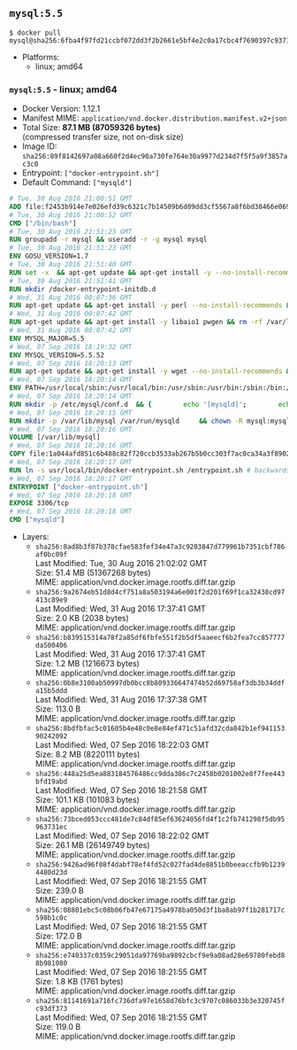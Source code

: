 ## `mysql:5.5`

```console
$ docker pull mysql@sha256:6fba4f97fd21ccbf072dd3f2b2661e5bf4e2c0a17cbc4f7690397c93713c9fb7
```

-	Platforms:
	-	linux; amd64

### `mysql:5.5` - linux; amd64

-	Docker Version: 1.12.1
-	Manifest MIME: `application/vnd.docker.distribution.manifest.v2+json`
-	Total Size: **87.1 MB (87059326 bytes)**  
	(compressed transfer size, not on-disk size)
-	Image ID: `sha256:89f8142697a08a660f2d4ec90a730fe764e30a9977d234d7f5f5a9f3857ac3c0`
-	Entrypoint: `["docker-entrypoint.sh"]`
-	Default Command: `["mysqld"]`

```dockerfile
# Tue, 30 Aug 2016 21:00:51 GMT
ADD file:f2453b914e7e026efd39c6321c7b14509b6d09dd3cf5567a8f6bd38466e06954 in / 
# Tue, 30 Aug 2016 21:00:52 GMT
CMD ["/bin/bash"]
# Tue, 30 Aug 2016 21:51:23 GMT
RUN groupadd -r mysql && useradd -r -g mysql mysql
# Tue, 30 Aug 2016 21:51:23 GMT
ENV GOSU_VERSION=1.7
# Tue, 30 Aug 2016 21:51:40 GMT
RUN set -x 	&& apt-get update && apt-get install -y --no-install-recommends ca-certificates wget && rm -rf /var/lib/apt/lists/* 	&& wget -O /usr/local/bin/gosu "https://github.com/tianon/gosu/releases/download/$GOSU_VERSION/gosu-$(dpkg --print-architecture)" 	&& wget -O /usr/local/bin/gosu.asc "https://github.com/tianon/gosu/releases/download/$GOSU_VERSION/gosu-$(dpkg --print-architecture).asc" 	&& export GNUPGHOME="$(mktemp -d)" 	&& gpg --keyserver ha.pool.sks-keyservers.net --recv-keys B42F6819007F00F88E364FD4036A9C25BF357DD4 	&& gpg --batch --verify /usr/local/bin/gosu.asc /usr/local/bin/gosu 	&& rm -r "$GNUPGHOME" /usr/local/bin/gosu.asc 	&& chmod +x /usr/local/bin/gosu 	&& gosu nobody true 	&& apt-get purge -y --auto-remove ca-certificates wget
# Tue, 30 Aug 2016 21:51:41 GMT
RUN mkdir /docker-entrypoint-initdb.d
# Wed, 31 Aug 2016 00:07:36 GMT
RUN apt-get update && apt-get install -y perl --no-install-recommends && rm -rf /var/lib/apt/lists/*
# Wed, 31 Aug 2016 00:07:42 GMT
RUN apt-get update && apt-get install -y libaio1 pwgen && rm -rf /var/lib/apt/lists/*
# Wed, 31 Aug 2016 00:07:42 GMT
ENV MYSQL_MAJOR=5.5
# Wed, 07 Sep 2016 18:19:32 GMT
ENV MYSQL_VERSION=5.5.52
# Wed, 07 Sep 2016 18:20:13 GMT
RUN apt-get update && apt-get install -y wget --no-install-recommends && rm -rf /var/lib/apt/lists/* 	&& wget "http://dev.mysql.com/get/Downloads/MySQL-$MYSQL_MAJOR/mysql-$MYSQL_VERSION-linux2.6-x86_64.tar.gz" -O mysql.tar.gz 	&& wget "http://mysql.he.net/Downloads/MySQL-$MYSQL_MAJOR/mysql-$MYSQL_VERSION-linux2.6-x86_64.tar.gz.asc" -O mysql.tar.gz.asc 	&& apt-get purge -y --auto-remove wget 	&& export GNUPGHOME="$(mktemp -d)" 	&& gpg --keyserver ha.pool.sks-keyservers.net --recv-keys A4A9406876FCBD3C456770C88C718D3B5072E1F5 	&& gpg --batch --verify mysql.tar.gz.asc mysql.tar.gz 	&& rm -r "$GNUPGHOME" mysql.tar.gz.asc 	&& mkdir /usr/local/mysql 	&& tar -xzf mysql.tar.gz -C /usr/local/mysql --strip-components=1 	&& rm mysql.tar.gz 	&& rm -rf /usr/local/mysql/mysql-test /usr/local/mysql/sql-bench 	&& rm -rf /usr/local/mysql/bin/*-debug /usr/local/mysql/bin/*_embedded 	&& find /usr/local/mysql -type f -name "*.a" -delete 	&& apt-get update && apt-get install -y binutils && rm -rf /var/lib/apt/lists/* 	&& { find /usr/local/mysql -type f -executable -exec strip --strip-all '{}' + || true; } 	&& apt-get purge -y --auto-remove binutils
# Wed, 07 Sep 2016 18:20:14 GMT
ENV PATH=/usr/local/sbin:/usr/local/bin:/usr/sbin:/usr/bin:/sbin:/bin:/usr/local/mysql/bin:/usr/local/mysql/scripts
# Wed, 07 Sep 2016 18:20:14 GMT
RUN mkdir -p /etc/mysql/conf.d 	&& { 		echo '[mysqld]'; 		echo 'skip-host-cache'; 		echo 'skip-name-resolve'; 		echo 'datadir = /var/lib/mysql'; 		echo '!includedir /etc/mysql/conf.d/'; 	} > /etc/mysql/my.cnf
# Wed, 07 Sep 2016 18:20:15 GMT
RUN mkdir -p /var/lib/mysql /var/run/mysqld 	&& chown -R mysql:mysql /var/lib/mysql /var/run/mysqld 	&& chmod 777 /var/run/mysqld
# Wed, 07 Sep 2016 18:20:16 GMT
VOLUME [/var/lib/mysql]
# Wed, 07 Sep 2016 18:20:16 GMT
COPY file:1a044afd851c6b488c82f720ccb3533ab267b5b0cc303f7ac0ca34a3f8902ba1 in /usr/local/bin/ 
# Wed, 07 Sep 2016 18:20:17 GMT
RUN ln -s usr/local/bin/docker-entrypoint.sh /entrypoint.sh # backwards compat
# Wed, 07 Sep 2016 18:20:17 GMT
ENTRYPOINT ["docker-entrypoint.sh"]
# Wed, 07 Sep 2016 18:20:18 GMT
EXPOSE 3306/tcp
# Wed, 07 Sep 2016 18:20:18 GMT
CMD ["mysqld"]
```

-	Layers:
	-	`sha256:8ad8b3f87b378cfae583fef34e47a3c9203847d779961b7351cbf786af0bc09f`  
		Last Modified: Tue, 30 Aug 2016 21:02:02 GMT  
		Size: 51.4 MB (51367268 bytes)  
		MIME: application/vnd.docker.image.rootfs.diff.tar.gzip
	-	`sha256:9a2674eb51d8d4cf751a8a503194a6e001f2d201f69f1ca32438cd97413c89e9`  
		Last Modified: Wed, 31 Aug 2016 17:37:41 GMT  
		Size: 2.0 KB (2038 bytes)  
		MIME: application/vnd.docker.image.rootfs.diff.tar.gzip
	-	`sha256:b839515314a78f2a85df6fbfe551f2b5df5aaeecf6b2fea7cc857777da500406`  
		Last Modified: Wed, 31 Aug 2016 17:37:41 GMT  
		Size: 1.2 MB (1216673 bytes)  
		MIME: application/vnd.docker.image.rootfs.diff.tar.gzip
	-	`sha256:0b8e3100ab50997db0bcc8b809336647474b52d69758af3db3b34ddfa15b5ddd`  
		Last Modified: Wed, 31 Aug 2016 17:37:38 GMT  
		Size: 113.0 B  
		MIME: application/vnd.docker.image.rootfs.diff.tar.gzip
	-	`sha256:8bdfbfac5c01605b4e48c0e8e84ef471c51afd32cda842b1ef94115390242092`  
		Last Modified: Wed, 07 Sep 2016 18:22:03 GMT  
		Size: 8.2 MB (8220111 bytes)  
		MIME: application/vnd.docker.image.rootfs.diff.tar.gzip
	-	`sha256:448a25d5ea883184576486cc9dda386c7c2458b0201002e8f7fee443bfd19abd`  
		Last Modified: Wed, 07 Sep 2016 18:21:58 GMT  
		Size: 101.1 KB (101083 bytes)  
		MIME: application/vnd.docker.image.rootfs.diff.tar.gzip
	-	`sha256:73bced053ccc481de7c84df85ef63624056fd4f1c2fb741298f5db95963731ec`  
		Last Modified: Wed, 07 Sep 2016 18:22:02 GMT  
		Size: 26.1 MB (26149749 bytes)  
		MIME: application/vnd.docker.image.rootfs.diff.tar.gzip
	-	`sha256:9426ad96f08f4dabf78ef4fd52c027fad4de8851b0beeaccfb9b12394480d23d`  
		Last Modified: Wed, 07 Sep 2016 18:21:55 GMT  
		Size: 239.0 B  
		MIME: application/vnd.docker.image.rootfs.diff.tar.gzip
	-	`sha256:08801ebc5c08b06fb47e67175a4978ba050d3f1ba8ab97f1b281717c598b1c0c`  
		Last Modified: Wed, 07 Sep 2016 18:21:55 GMT  
		Size: 172.0 B  
		MIME: application/vnd.docker.image.rootfs.diff.tar.gzip
	-	`sha256:e740337c0359c29051da97769ba9892cbcf9e9a08ad28e69780febd88b981080`  
		Last Modified: Wed, 07 Sep 2016 18:21:55 GMT  
		Size: 1.8 KB (1761 bytes)  
		MIME: application/vnd.docker.image.rootfs.diff.tar.gzip
	-	`sha256:81141691a716fc736dfa97e1658d76bfc3c9707c086033b3e320745fc93df373`  
		Last Modified: Wed, 07 Sep 2016 18:21:55 GMT  
		Size: 119.0 B  
		MIME: application/vnd.docker.image.rootfs.diff.tar.gzip
